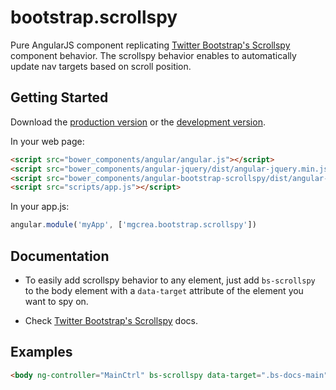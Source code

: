 # bootstrap.scrollspy

Pure AngularJS component replicating [Twitter Bootstrap's Scrollspy](http://twitter.github.io/bootstrap/javascript.html#scrollspy) component behavior.
The scrollspy behavior enables to automatically update nav targets based on scroll position.

## Getting Started

Download the [production version][min] or the [development version][max].

[min]: https://raw.github.com/mgcrea/jquery-bootstrap-scrollspy/master/dist/angular-bootstrap-scrollspy.min.js
[max]: https://raw.github.com/mgcrea/jquery-bootstrap-scrollspy/master/dist/angular-bootstrap-scrollspy.js

In your web page:

```html
<script src="bower_components/angular/angular.js"></script>
<script src="bower_components/angular-jquery/dist/angular-jquery.min.js"></script>
<script src="bower_components/angular-bootstrap-scrollspy/dist/angular-bootstrap-scrollspy.min.js"></script>
<script src="scripts/app.js"></script>
```

In your app.js:

```js
angular.module('myApp', ['mgcrea.bootstrap.scrollspy'])
```

## Documentation

+ To easily add scrollspy behavior to any element, just add `bs-scrollspy` to the body element with a `data-target` attribute of the element you want to spy on.

+ Check [Twitter Bootstrap's Scrollspy](http://twitter.github.io/bootstrap/javascript.html#scrollspy) docs.

## Examples

```html
<body ng-controller="MainCtrl" bs-scrollspy data-target=".bs-docs-main" data-offset="auto">
```
